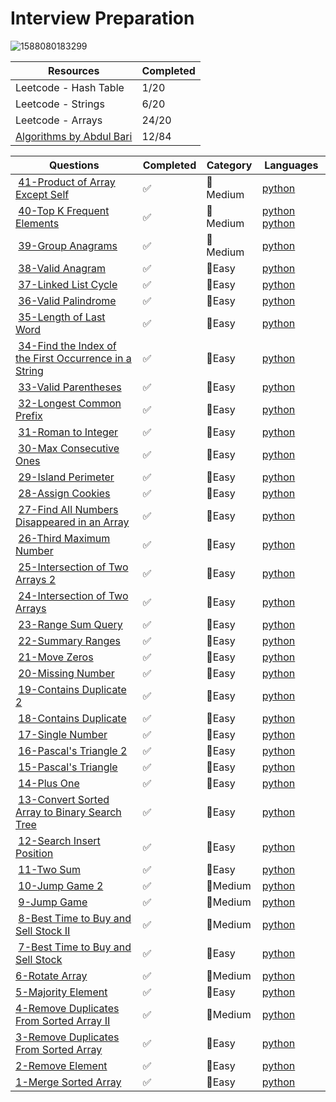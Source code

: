 # Interview Preparation

![1588080183299](https://github.com/gokcenazakyol/Interview-Preparation/assets/74296174/d029a035-edd5-47fc-814f-c6f200a1896f)

| Resources | Completed | 
| ------------- | ------------- |
| Leetcode - Hash Table | 1/20 |
| Leetcode - Strings | 6/20 |
| Leetcode - Arrays | 24/20 |
|[Algorithms by Abdul Bari](https://www.youtube.com/playlist?list=PLDN4rrl48XKpZkf03iYFl-O29szjTrs_O)| 12/84 |



| Questions | Completed | Category | Languages|
| ------------- | ------------- | ------------- | ------------- |
| [41-Product of Array Except Self](https://leetcode.com/problems/product-of-array-except-self/description/) |✅  | 📙Medium | [python](https://github.com/gokcenazakyol/Interview-Preparation/blob/main/solutions/41-Product%20of%20Array%20Except%20Self.png)|
| [40-Top K Frequent Elements](https://leetcode.com/problems/top-k-frequent-elements/description/) |✅  | 📙Medium | [python](https://github.com/gokcenazakyol/Interview-Preparation/blob/main/solutions/40-Top%20K%20Frequent%20Elements-my%20solution.png) [python](https://github.com/gokcenazakyol/Interview-Preparation/blob/main/solutions/40-Top%20K%20Frequent%20Elements.png)|
| [39-Group Anagrams](https://leetcode.com/problems/group-anagrams/description/) |✅  | 📙Medium | [python](https://github.com/gokcenazakyol/Interview-Preparation/blob/main/solutions/39-Group%20Anagrams.png)|
| [38-Valid Anagram](https://leetcode.com/problems/valid-anagram/) |✅  | 📗Easy | [python](https://github.com/gokcenazakyol/Interview-Preparation/blob/main/solutions/38-Valid%20Anagram.png)|
| [37-Linked List Cycle](https://leetcode.com/problems/linked-list-cycle/description/) |✅  | 📗Easy | [python](https://github.com/gokcenazakyol/Interview-Preparation/blob/main/solutions/37-Linked%20List%20Cycle.png)|
| [36-Valid Palindrome](https://leetcode.com/problems/valid-palindrome/description/) |✅  | 📗Easy | [python](https://github.com/gokcenazakyol/Interview-Preparation/blob/main/solutions/36-Valid%20Palindrome.png)|
| [35-Length of Last Word](https://leetcode.com/problems/length-of-last-word/) |✅  | 📗Easy | [python](https://github.com/gokcenazakyol/Interview-Preparation/blob/main/solutions/35-Length%20of%20Last%20Word.png)|
| [34-Find the Index of the First Occurrence in a String](https://leetcode.com/problems/find-the-index-of-the-first-occurrence-in-a-string/) |✅  | 📗Easy | [python](https://github.com/gokcenazakyol/Interview-Preparation/blob/main/solutions/34-Find%20the%20Index%20of%20the%20First%20Occurrence%20in%20a%20String.png)|
| [33-Valid Parentheses](https://leetcode.com/problems/valid-parentheses/) |✅  | 📗Easy | [python](https://github.com/gokcenazakyol/Interview-Preparation/blob/main/solutions/33-Valid%20Parentheses.png)|
| [32-Longest Common Prefix](https://leetcode.com/problems/longest-common-prefix/) |✅  | 📗Easy | [python](https://github.com/gokcenazakyol/Interview-Preparation/blob/main/solutions/32-Longest%20Common%20Prefix.png)|
| [31-Roman to Integer](https://leetcode.com/problems/roman-to-integer/) |✅  | 📗Easy | [python](https://github.com/gokcenazakyol/Interview-Preparation/blob/main/solutions/31-Roman%20to%20Integer.png)|
| [30-Max Consecutive Ones](https://leetcode.com/problems/max-consecutive-ones/description/) |✅  | 📗Easy | [python](https://github.com/gokcenazakyol/Interview-Preparation/blob/main/solutions/30-Max%20Consecutive%20Ones.png)|
| [29-Island Perimeter](https://leetcode.com/problems/island-perimeter/description/) |✅  | 📗Easy | [python](https://github.com/gokcenazakyol/Interview-Preparation/blob/main/solutions/29-Island%20Perimeter.png)|
| [28-Assign Cookies](https://leetcode.com/problems/assign-cookies/description/) |✅  | 📗Easy | [python](https://github.com/gokcenazakyol/Interview-Preparation/blob/main/solutions/28-Find%20Content%20Children.png)|
| [27-Find All Numbers Disappeared in an Array](https://leetcode.com/problems/find-all-numbers-disappeared-in-an-array/description/) |✅  | 📗Easy | [python](https://github.com/gokcenazakyol/Interview-Preparation/blob/main/solutions/27-Find%20Disappeared%20Numbers.png)|
| [26-Third Maximum Number](https://leetcode.com/problems/third-maximum-number/description/) |✅  | 📗Easy | [python](https://github.com/gokcenazakyol/Interview-Preparation/blob/main/solutions/26-Third%20Maximum%20Number.png)|
| [25-Intersection of Two Arrays 2](https://leetcode.com/problems/intersection-of-two-arrays-ii/) |✅  | 📗Easy | [python](https://github.com/gokcenazakyol/Interview-Preparation/blob/main/solutions/25-Intersection%20of%20Two%20Arrays%202.png)|
| [24-Intersection of Two Arrays](https://leetcode.com/problems/intersection-of-two-arrays/) |✅  | 📗Easy | [python](https://github.com/gokcenazakyol/Interview-Preparation/blob/main/solutions/24-Intersection%20of%20Two%20Arrays.png)|
| [23-Range Sum Query](https://leetcode.com/problems/range-sum-query-immutable/) |✅  | 📗Easy | [python](https://github.com/gokcenazakyol/Interview-Preparation/blob/main/solutions/23-Range%20Sum%20Query.png)|
| [22-Summary Ranges](https://leetcode.com/problems/summary-ranges/) |✅  | 📗Easy | [python](https://github.com/gokcenazakyol/Interview-Preparation/blob/main/solutions/22-Summary%20Ranges.png)|
| [21-Move Zeros](https://leetcode.com/problems/move-zeroes/) |✅  | 📗Easy | [python](https://github.com/gokcenazakyol/Interview-Preparation/blob/main/solutions/21-Move%20Zeros.png)|
| [20-Missing Number](https://leetcode.com/problems/missing-number/) |✅  | 📗Easy | [python](https://github.com/gokcenazakyol/Interview-Preparation/blob/main/solutions/20-Missing%20Number.png)|
| [19-Contains Duplicate 2](https://leetcode.com/problems/contains-duplicate-ii/) |✅  | 📗Easy | [python](https://github.com/gokcenazakyol/Interview-Preparation/blob/main/solutions/19-ContainsDuplicate%202.png)|
| [18-Contains Duplicate](https://leetcode.com/problems/contains-duplicate/) |✅  | 📗Easy | [python](https://github.com/gokcenazakyol/Interview-Preparation/blob/main/solutions/18-ContainsDuplicate.png)|
| [17-Single Number](https://leetcode.com/problems/single-number/) |✅  | 📗Easy | [python](https://github.com/gokcenazakyol/Interview-Preparation/blob/main/solutions/17-Single%20Number.png)|
| [16-Pascal's Triangle 2](https://leetcode.com/problems/pascals-triangle-ii/) |✅  | 📗Easy | [python](https://github.com/gokcenazakyol/Interview-Preparation/blob/main/solutions/16-Pascal's%20Triangle%202.png)|
| [15-Pascal's Triangle](https://leetcode.com/problems/pascals-triangle/) |✅  | 📗Easy | [python](https://github.com/gokcenazakyol/Interview-Preparation/blob/main/solutions/15-Pascal's%20Triangle.png)|
| [14-Plus One](https://leetcode.com/problems/plus-one/) |✅  | 📗Easy | [python](https://github.com/gokcenazakyol/Interview-Preparation/blob/main/solutions/14-PlusOne.png)|
| [13-Convert Sorted Array to Binary Search Tree](https://leetcode.com/problems/convert-sorted-array-to-binary-search-tree/) |✅  | 📗Easy | [python](https://github.com/gokcenazakyol/Interview-Preparation/blob/main/solutions/13-ConvertSortedArrayToBinarySearchTree.png)|
| [12-Search Insert Position](https://leetcode.com/problems/search-insert-position/) |✅  | 📗Easy | [python](https://github.com/gokcenazakyol/Interview-Preparation/blob/main/solutions/12-SearchInsertPosition.png)|
| [11-Two Sum](https://leetcode.com/problems/two-sum/) |✅  | 📗Easy | [python](https://github.com/gokcenazakyol/Interview-Preparation/blob/main/solutions/11-TwoSum.png)|
| [10-Jump Game 2](https://leetcode.com/problems/jump-game-ii/?envType=study-plan-v2&envId=top-interview-150) | ✅ | 📙Medium |[python](https://github.com/gokcenazakyol/Interview-Preparation/blob/main/solutions/10-JumpGame2.png) |
| [9-Jump Game](https://leetcode.com/problems/jump-game/?envType=study-plan-v2&envId=top-interview-150) | ✅ | 📙Medium |[python](https://github.com/gokcenazakyol/Interview-Preparation/blob/main/solutions/9-JumpGame.png) |
| [8-Best Time to Buy and Sell Stock II](https://leetcode.com/problems/best-time-to-buy-and-sell-stock-ii/?envType=study-plan-v2&envId=top-interview-150) | ✅ | 📙Medium | [python](https://github.com/gokcenazakyol/Interview-Preparation/blob/main/solutions/8-BestTimeToBuyAndSellStock2.png)|
| [7-Best Time to Buy and Sell Stock](https://leetcode.com/problems/best-time-to-buy-and-sell-stock/?envType=study-plan-v2&envId=top-interview-150) |✅  | 📗Easy | [python](https://github.com/gokcenazakyol/Interview-Preparation/blob/main/solutions/7-BestTimeToBuyAndSellStock.png)|
| [6-Rotate Array](https://leetcode.com/problems/rotate-array/?envType=study-plan-v2&id=top-interview-150)| ✅ | 📙Medium |[python](https://github.com/gokcenazakyol/Interview-Preparation/blob/main/solutions/6-Rotate%20Array.png)|
| [5-Majority Element](https://leetcode.com/problems/majority-element/?envType=study-plan-v2&id=top-interview-150)| ✅ | 📗Easy |[python](https://github.com/gokcenazakyol/Interview-Preparation/blob/main/solutions/5-Majority%20Element.png)|
| [4-Remove Duplicates From Sorted Array II](https://leetcode.com/problems/remove-duplicates-from-sorted-array-ii/?envType=study-plan-v2&id=top-interview-150)| ✅ | 📙Medium |[python](https://github.com/gokcenazakyol/Interview-Preparation/blob/main/solutions/4-Remove%20Duplicates%20From%20Sorted%20Array%20II.png)|
| [3-Remove Duplicates From Sorted Array](https://leetcode.com/problems/remove-duplicates-from-sorted-array/?envType=study-plan-v2&id=top-interview-150)| ✅ | 📗Easy |[python](https://github.com/gokcenazakyol/Interview-Preparation/blob/main/solutions/3-remove_duplicates.png)|
| [2-Remove Element](https://leetcode.com/problems/remove-element/?envType=study-plan-v2&id=top-interview-150)| ✅ | 📗Easy |[python](https://github.com/gokcenazakyol/Interview-Preparation/blob/main/solutions/2-remove_element.png) |
| [1-Merge Sorted Array](https://leetcode.com/problems/merge-sorted-array/?envType=study-plan-v2&id=top-interview-150)| ✅ | 📗Easy |[python](https://github.com/gokcenazakyol/Interview-Preparation/blob/main/solutions/1-merge.png) |
